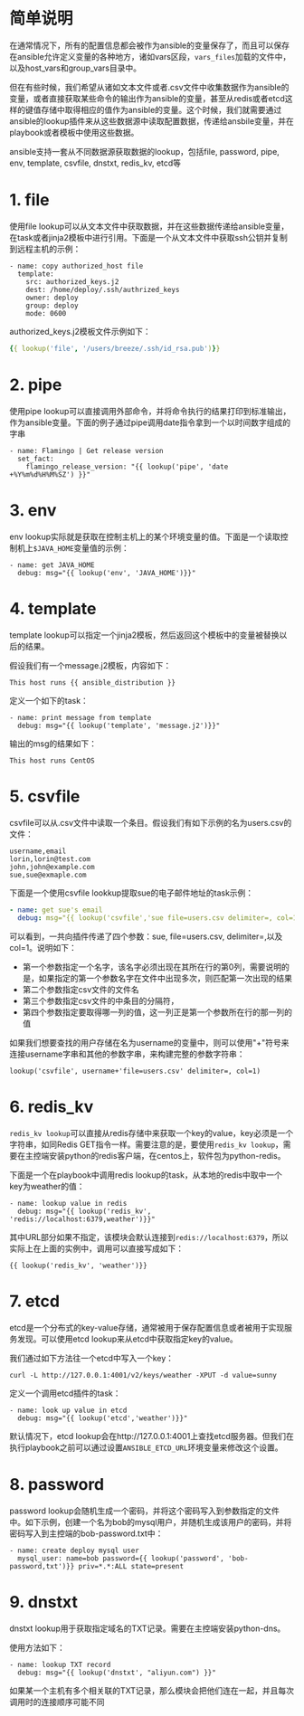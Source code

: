 # 简单说明

在通常情况下，所有的配置信息都会被作为ansible的变量保存了，而且可以保存在ansible允许定义变量的各种地方，诸如vars区段，`vars_files`加载的文件中，以及host_vars和group_vars目录中。

但在有些时候，我们希望从诸如文本文件或者.csv文件中收集数据作为ansible的变量，或者直接获取某些命令的输出作为ansible的变量，甚至从redis或者etcd这样的键值存储中取得相应的值作为ansible的变量。这个时候，我们就需要通过ansible的lookup插件来从这些数据源中读取配置数据，传递给ansbile变量，并在playbook或者模板中使用这些数据。

ansible支持一套从不同数据源获取数据的lookup，包括file, password, pipe, env, template, csvfile, dnstxt, redis_kv, etcd等

# 1. file

使用file lookup可以从文本文件中获取数据，并在这些数据传递给ansible变量，在task或者jinja2模板中进行引用。下面是一个从文本文件中获取ssh公钥并复制到远程主机的示例：

```
- name: copy authorized_host file
  template: 
    src: authorized_keys.j2 
    dest: /home/deploy/.ssh/authrized_keys 
    owner: deploy
    group: deploy
    mode: 0600
```

authorized_keys.j2模板文件示例如下：

```yaml
{{ lookup('file', '/users/breeze/.ssh/id_rsa.pub')}}
```

# 2. pipe

使用pipe lookup可以直接调用外部命令，并将命令执行的结果打印到标准输出，作为ansible变量。下面的例子通过pipe调用date指令拿到一个以时间数字组成的字串

```
- name: Flamingo | Get release version
  set_fact:
    flamingo_release_version: "{{ lookup('pipe', 'date +%Y%m%d%H%M%SZ') }}"
```

# 3. env

env lookup实际就是获取在控制主机上的某个环境变量的值。下面是一个读取控制机上`$JAVA_HOME`变量值的示例：

```
- name: get JAVA_HOME
  debug: msg="{{ lookup('env', 'JAVA_HOME')}}"
```

# 4. template

template lookup可以指定一个jinja2模板，然后返回这个模板中的变量被替换以后的结果。

假设我们有一个message.j2模板，内容如下：

```
This host runs {{ ansible_distribution }}
```

定义一个如下的task：

```
- name: print message from template
  debug: msg="{{ lookup('template', 'message.j2')}}"
```

输出的msg的结果如下：

```
This host runs CentOS
```

# 5. csvfile

csvfile可以从.csv文件中读取一个条目。假设我们有如下示例的名为users.csv的文件：

```
username,email
lorin,lorin@test.com
john,john@example.com
sue,sue@exmaple.com
```

下面是一个使用csvfile lookkup提取sue的电子邮件地址的task示例：

```yaml
- name: get sue's email
  debug: msg="{{ lookup('csvfile','sue file=users.csv delimiter=, col=1')}}"
```

可以看到，一共向插件传递了四个参数：sue, file=users.csv, delimiter=,以及col=1。说明如下：

- 第一个参数指定一个名字，该名字必须出现在其所在行的第0列，需要说明的是，如果指定的第一个参数名字在文件中出现多次，则匹配第一次出现的结果
- 第二个参数指定csv文件的文件名
- 第三个参数指定csv文件的中条目的分隔符，
- 第四个参数指定要取得哪一列的值，这一列正是第一个参数所在行的那一列的值

如果我们想要查找的用户存储在名为username的变量中，则可以使用"+"符号来连接username字串和其他的参数字串，来构建完整的参数字符串：

```
lookup('csvfile', username+'file=users.csv' delimiter=, col=1)
```

# 6. redis_kv

`redis_kv lookup`可以直接从redis存储中来获取一个key的value，key必须是一个字符串，如同Redis GET指令一样。需要注意的是，要使用`redis_kv lookup`，需要在主控端安装python的redis客户端，在centos上，软件包为python-redis。

下面是一个在playbook中调用redis lookup的task，从本地的redis中取中一个key为weather的值：

```
- name: lookup value in redis
  debug: msg="{{ lookup('redis_kv', 'redis://localhost:6379,weather')}}"
```

其中URL部分如果不指定，该模块会默认连接到`redis://localhost:6379`，所以实际上在上面的实例中，调用可以直接写成如下：

```
{{ lookup('redis_kv', 'weather')}}
```

# 7. etcd

etcd是一个分布式的key-value存储，通常被用于保存配置信息或者被用于实现服务发现。可以使用etcd lookup来从etcd中获取指定key的value。

我们通过如下方法往一个etcd中写入一个key：

```
curl -L http://127.0.0.1:4001/v2/keys/weather -XPUT -d value=sunny
```

定义一个调用etcd插件的task：

```
- name: look up value in etcd
  debug: msg="{{ lookup('etcd','weather')}}"
```

默认情况下，etcd lookup会在http://127.0.0.1:4001上查找etcd服务器。但我们在执行playbook之前可以通过设置`ANSIBLE_ETCD_URL`环境变量来修改这个设置。

# 8. password

password lookup会随机生成一个密码，并将这个密码写入到参数指定的文件中。如下示例，创建一个名为bob的mysql用户，并随机生成该用户的密码，并将密码写入到主控端的bob-password.txt中：

```
- name: create deploy mysql user
  mysql_user: name=bob password={{ lookup('password', 'bob-password,txt')}} priv=*.*:ALL state=present
```

# 9. dnstxt

dnstxt lookup用于获取指定域名的TXT记录。需要在主控端安装python-dns。

使用方法如下：

```
- name: lookup TXT record
  debug: msg="{{ lookup('dnstxt', "aliyun.com") }}"
```

如果某一个主机有多个相关联的TXT记录，那么模块会把他们连在一起，并且每次调用时的连接顺序可能不同